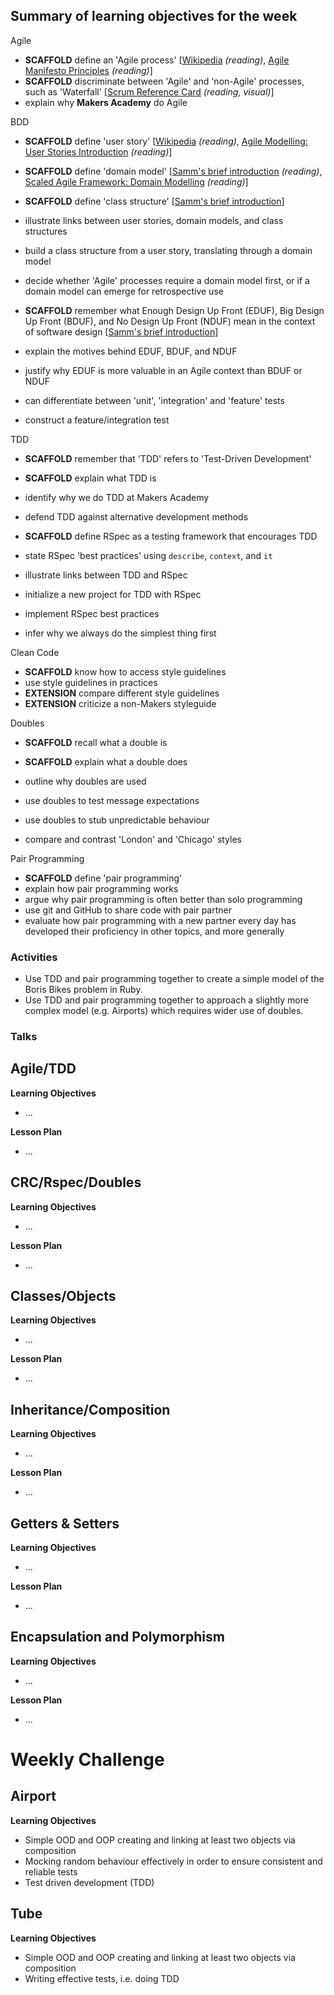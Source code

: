 ## Summary of learning objectives for the week

Agile
* **SCAFFOLD** define an 'Agile process' [[Wikipedia](http://en.wikipedia.org/wiki/Agile_software_development) *(reading)*, [Agile Manifesto Principles](http://agilemanifesto.org/principles.html) *(reading)*]
* **SCAFFOLD** discriminate between 'Agile' and 'non-Agile' processes, such as 'Waterfall' [[Scrum Reference Card](http://scrumreferencecard.com/scrum-reference-card/) *(reading, visual)*]
* explain why **Makers Academy** do Agile

BDD
* **SCAFFOLD** define 'user story' [[Wikipedia](http://en.wikipedia.org/wiki/User_story) *(reading)*, [Agile Modelling: User Stories Introduction](http://www.agilemodeling.com/artifacts/userStory.htm) *(reading)*]
* **SCAFFOLD** define 'domain model' [[Samm's brief introduction](http://blog.sjmog.co/2015/03/11/a-brief-introduction-to-domain-modelling/) *(reading)*, [Scaled Agile Framework: Domain Modelling](http://www.scaledagileframework.com/domain-modeling/) *(reading)*]
* **SCAFFOLD** define 'class structure' [[Samm's brief introduction](http://blog.sjmog.co/2015/03/11/whats-a-class-structure/)]
* illustrate links between user stories, domain models, and class structures
* build a class structure from a user story, translating through a domain model
* decide whether 'Agile' processes require a domain model first, or if a domain model can emerge for retrospective use

* **SCAFFOLD** remember what Enough Design Up Front (EDUF), Big Design Up Front (BDUF), and No Design Up Front (NDUF) mean in the context of software design [[Samm's brief introduction](http://blog.sjmog.co/2015/03/12/software-design-up-front-how-much/)]
* explain the motives behind EDUF, BDUF, and NDUF
* justify why EDUF is more valuable in an Agile context than BDUF or NDUF

* can differentiate between 'unit', 'integration' and 'feature' tests
* construct a feature/integration test

TDD 
* **SCAFFOLD** remember that 'TDD' refers to 'Test-Driven Development'
* **SCAFFOLD** explain what TDD is
* identify why we do TDD at Makers Academy
* defend TDD against alternative development methods

* **SCAFFOLD** define RSpec as a testing framework that encourages TDD
* state RSpec 'best practices' using `describe`, `context`, and `it`
* illustrate links between TDD and RSpec
* initialize a new project for TDD with RSpec
* implement RSpec best practices
* infer why we always do the simplest thing first

Clean Code
* **SCAFFOLD** know how to access style guidelines
* use style guidelines in practices
* **EXTENSION** compare different style guidelines
* **EXTENSION** criticize a non-Makers styleguide

Doubles
* **SCAFFOLD** recall what a double is
* **SCAFFOLD** explain what a double does
* outline why doubles are used
* use doubles to test message expectations
* use doubles to stub unpredictable behaviour

* compare and contrast 'London' and 'Chicago' styles

Pair Programming
* **SCAFFOLD** define 'pair programming'
* explain how pair programming works
* argue why pair programming is often better than solo programming
* use git and GitHub to share code with pair partner
* evaluate how pair programming with a new partner every day has developed their proficiency in other topics, and more generally



### Activities
* Use TDD and pair programming together to create a simple model of the Boris Bikes problem in Ruby.
* Use TDD and pair programming together to approach a slightly more complex model (e.g. Airports) which requires wider use of doubles.

### Talks


## Agile/TDD

**Learning Objectives**

* ...

**Lesson Plan**

* ...

## CRC/Rspec/Doubles

**Learning Objectives**

* ...

**Lesson Plan**

* ...


## Classes/Objects

**Learning Objectives**

* ...

**Lesson Plan**

* ...


## Inheritance/Composition

**Learning Objectives**

* ...

**Lesson Plan**

* ...



## Getters & Setters

**Learning Objectives**

* ...

**Lesson Plan**

* ...




## Encapsulation and Polymorphism

**Learning Objectives**

* ...

**Lesson Plan**

* ...

Weekly Challenge
===========

## Airport

**Learning Objectives**

* Simple OOD and OOP creating and linking at least two objects via composition
* Mocking random behaviour effectively in order to ensure consistent and reliable tests
* Test driven development (TDD)


## Tube

**Learning Objectives**

* Simple OOD and OOP creating and linking at least two objects via composition
* Writing effective tests, i.e. doing TDD
